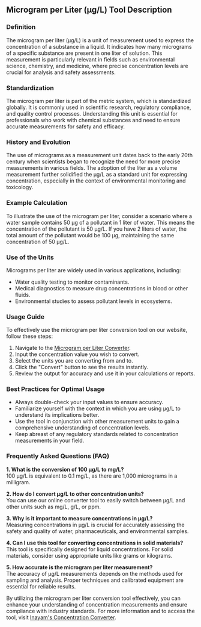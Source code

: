 ## Microgram per Liter (µg/L) Tool Description

### Definition
The microgram per liter (µg/L) is a unit of measurement used to express the concentration of a substance in a liquid. It indicates how many micrograms of a specific substance are present in one liter of solution. This measurement is particularly relevant in fields such as environmental science, chemistry, and medicine, where precise concentration levels are crucial for analysis and safety assessments.

### Standardization
The microgram per liter is part of the metric system, which is standardized globally. It is commonly used in scientific research, regulatory compliance, and quality control processes. Understanding this unit is essential for professionals who work with chemical substances and need to ensure accurate measurements for safety and efficacy.

### History and Evolution
The use of micrograms as a measurement unit dates back to the early 20th century when scientists began to recognize the need for more precise measurements in various fields. The adoption of the liter as a volume measurement further solidified the µg/L as a standard unit for expressing concentration, especially in the context of environmental monitoring and toxicology.

### Example Calculation
To illustrate the use of the microgram per liter, consider a scenario where a water sample contains 50 µg of a pollutant in 1 liter of water. This means the concentration of the pollutant is 50 µg/L. If you have 2 liters of water, the total amount of the pollutant would be 100 µg, maintaining the same concentration of 50 µg/L.

### Use of the Units
Micrograms per liter are widely used in various applications, including:
- Water quality testing to monitor contaminants.
- Medical diagnostics to measure drug concentrations in blood or other fluids.
- Environmental studies to assess pollutant levels in ecosystems.

### Usage Guide
To effectively use the microgram per liter conversion tool on our website, follow these steps:
1. Navigate to the [Microgram per Liter Converter](https://www.inayam.co/unit-converter/concentration_mass).
2. Input the concentration value you wish to convert.
3. Select the units you are converting from and to.
4. Click the "Convert" button to see the results instantly.
5. Review the output for accuracy and use it in your calculations or reports.

### Best Practices for Optimal Usage
- Always double-check your input values to ensure accuracy.
- Familiarize yourself with the context in which you are using µg/L to understand its implications better.
- Use the tool in conjunction with other measurement units to gain a comprehensive understanding of concentration levels.
- Keep abreast of any regulatory standards related to concentration measurements in your field.

### Frequently Asked Questions (FAQ)

**1. What is the conversion of 100 µg/L to mg/L?**  
100 µg/L is equivalent to 0.1 mg/L, as there are 1,000 micrograms in a milligram.

**2. How do I convert µg/L to other concentration units?**  
You can use our online converter tool to easily switch between µg/L and other units such as mg/L, g/L, or ppm.

**3. Why is it important to measure concentrations in µg/L?**  
Measuring concentrations in µg/L is crucial for accurately assessing the safety and quality of water, pharmaceuticals, and environmental samples.

**4. Can I use this tool for converting concentrations in solid materials?**  
This tool is specifically designed for liquid concentrations. For solid materials, consider using appropriate units like grams or kilograms.

**5. How accurate is the microgram per liter measurement?**  
The accuracy of µg/L measurements depends on the methods used for sampling and analysis. Proper techniques and calibrated equipment are essential for reliable results.

By utilizing the microgram per liter conversion tool effectively, you can enhance your understanding of concentration measurements and ensure compliance with industry standards. For more information and to access the tool, visit [Inayam's Concentration Converter](https://www.inayam.co/unit-converter/concentration_mass).